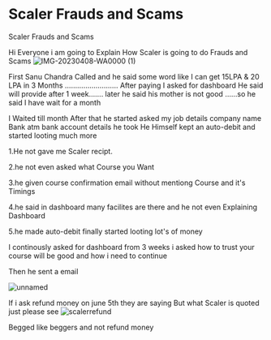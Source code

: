 # Scaler Frauds and Scams
Scaler Frauds and Scams

Hi Everyone i am going to Explain How Scaler is going to do Frauds and Scams
![IMG-20230408-WA0000 (1)](https://github.com/Prakash-7382012092/scalerreview/assets/52729945/1af2caa7-d8f6-4bce-845b-5097b07101ea)

First Sanu Chandra Called and he said some word like I can get 15LPA & 20 LPA in 3 Months ……………………..
After paying I asked for dashboard He said will provide after 1 week……. later
he said his mother is not good ……so he said I have wait for a month 

I Waited till month 
After that he started asked my job details 
company name
Bank atm
bank account details he took 
He Himself kept an auto-debit and started looting much more


1.He not gave me Scaler recipt.


2.he not even asked what Course you Want


3.he given course confirmation email without mentiong Course and it's Timings


4.he said in dashboard many facilites are there and he not even Explaining Dashboard


5.he made auto-debit finally started looting lot's of money


I continously asked for dashboard from 3 weeks 
i asked
how to trust your course will be good and how i need to continue 

Then he sent a email

![unnamed](https://github.com/Prakash-7382012092/scalerreview/assets/52729945/d96c3a04-7dbf-4554-95d3-91bdddb6351e)


If i ask refund money on june 5th they are saying 
But what Scaler is quoted just please see
![scalerrefund](https://github.com/Prakash-7382012092/scalerreview/assets/52729945/fe6c8e8f-24d0-465c-8576-72779887b257)


Begged like beggers and not refund money

